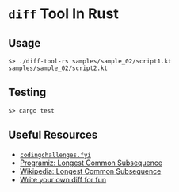 # `diff` Tool In Rust

## Usage

```
$> ./diff-tool-rs samples/sample_02/script1.kt samples/sample_02/script2.kt
```

## Testing

```
$> cargo test
```

## Useful Resources

* [`codingchallenges.fyi`](https://codingchallenges.fyi/challenges/challenge-diff)
* [Programiz: Longest Common Subsequence](https://www.programiz.com/dsa/longest-common-subsequence)
* [Wikipedia: Longest Common Subsequence](https://en.wikipedia.org/wiki/Longest_common_subsequence)
* [Write your own diff for fun](https://alex.dzyoba.com/blog/writing-diff/)
